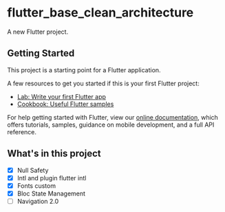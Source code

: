 # flutter_base_clean_architecture

A new Flutter project.

## Getting Started

This project is a starting point for a Flutter application.

A few resources to get you started if this is your first Flutter project:

- [Lab: Write your first Flutter app](https://flutter.dev/docs/get-started/codelab)
- [Cookbook: Useful Flutter samples](https://flutter.dev/docs/cookbook)

For help getting started with Flutter, view our
[online documentation](https://flutter.dev/docs), which offers tutorials,
samples, guidance on mobile development, and a full API reference.

## What's in this project
 - [x] Null Safety
 - [x] Intl and plugin flutter intl
 - [x] Fonts custom
 - [x] Bloc State Management
 - [ ] Navigation 2.0